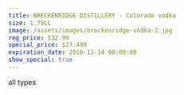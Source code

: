 ```yaml
---
title: BRECKENRIDGE DISTILLERY - Colorado vodka
size: 1.75LL
image: /assets/images/breckenridge-vodka-2.jpg
reg_price: $32.99
special_price: $27.499
expiration_date: 2016-12-14 00:00:00
show_special: true
---
```



all types